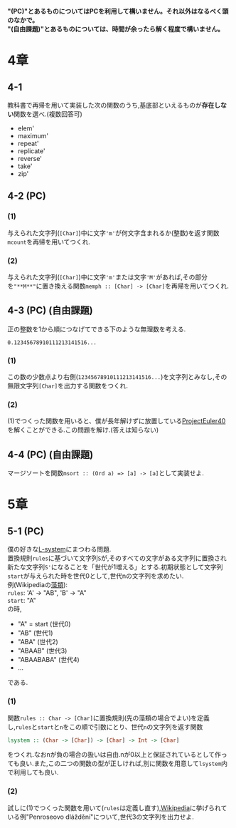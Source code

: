 **"(PC)"とあるものについてはPCを利用して構いません。それ以外はなるべく頭のなかで。**  
**"(自由課題)"とあるものについては、時間が余ったら解く程度で構いません。**

# 4章
## 4-1
教科書で再帰を用いて実装した次の関数のうち,基底部といえるものが**存在しない**関数を選べ.(複数回答可)

* elem'
* maximum'
* repeat'
* replicate'
* reverse'
* take'
* zip'

## 4-2 (PC)
### (1)
与えられた文字列(`[Char]`)中に文字`'m'`が何文字含まれるか(整数)を返す関数`mcount`を再帰を用いてつくれ.
### (2)
与えられた文字列(`[Char]`)中に文字`'m'`または文字`'M'`があれば,その部分を`"**M**"`に置き換える関数`memph :: [Char] -> [Char]`を再帰を用いてつくれ.

## 4-3 (PC) (自由課題)
正の整数を1から順につなげてできる下のような無理数を考える.
```
0.12345678910111213141516...
```
### (1)
この数の少数点より右側(`12345678910111213141516...`)を文字列とみなし,その無限文字列`[Char]`を出力する関数をつくれ.
### (2)
(1)でつくった関数を用いると、僕が長年解けずに放置している[ProjectEuler40](https://projecteuler.net/problem=40)を解くことができる.この問題を解け.(答えは知らない)

## 4-4 (PC) (自由課題)
マージソートを関数`msort :: (Ord a) => [a] -> [a]`として実装せよ.

# 5章
## 5-1 (PC)
僕の好きな[L-system](http://ja.wikipedia.org/wiki/L-system)にまつわる問題.  
置換規則`rules`に基づいて文字列`S`が,そのすべての文字がある文字列に置換され新たな文字列`S'`になることを「世代が1増える」とする.初期状態として文字列`start`が与えられた時を世代0として,世代nの文字列を求めたい.  
例(Wikipediaの[藻類](http://ja.wikipedia.org/wiki/L-system)):  
`rules`: 'A' -> "AB", 'B' -> "A"  
`start`: "A"  
の時,

* "A" = start (世代0)
* "AB" (世代1)
* "ABA" (世代2)
* "ABAAB" (世代3)
* "ABAABABA" (世代4)
* ...

である. 
### (1)
関数`rules :: Char -> [Char]`に置換規則(先の藻類の場合でよい)を定義し,`rules`と`start`と`n`をこの順で引数にとり、世代`n`の文字列を返す関数
```haskell
lsystem :: (Char -> [Char]) -> [Char] -> Int -> [Char]
```
をつくれ.なおnが負の場合の扱いは自由.nが0以上と保証されているとして作っても良い.また,この二つの関数の型が正しければ,別に関数を用意して`lsystem`内で利用しても良い.
### (2)
試しに(1)でつくった関数を用いて(`rules`は定義し直す),[Wikipedia](http://cs.wikipedia.org/wiki/L-syst%C3%A9m)に挙げられている例"Penroseovo dláždění"について,世代3の文字列を出力せよ.
